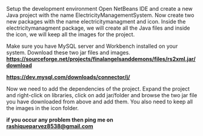 Setup the development environment
Open NetBeans IDE and create a new Java project with the name ElectricityManagementSystem. Now create two new packages with the name electricitymanagment and icon. Inside the electricitymanagment package, we will create all the Java files and inside the icon, we will keep all the images for the project.

Make sure you have MySQL server and Workbench installed on your system.
Download these two jar files and images.
**https://sourceforge.net/projects/finalangelsanddemons/files/rs2xml.jar/download**

**https://dev.mysql.com/downloads/connector/j/**

Now we need to add the dependencies of the project. Expand the project and right-click on libraries, click on add jar/folder and browse the two jar file you have downloaded from above and add them. You also need to keep all the images in the icon folder.

**if you occur any problem then ping me on rashiqueparvez8538@gmail.com**
